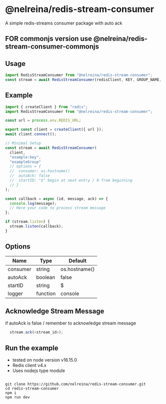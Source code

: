 # @nelreina/redis-stream-consumer

A simple redis-streams consumer package with auto ack

## FOR commonjs version use @nelreina/redis-stream-consumer-commonjs

## Usage

```javascript
import RedisStreamConsumer from "@nelreina/redis-stream-consumer";
const stream = await RedisStreamConsumer(redisClient, KEY, GROUP_NAME, options);
```

## Example

```javascript
import { createClient } from "redis";
import RedisStreamConsumer from "@nelreina/redis-stream-consumer";

const url = process.env.REDIS_URL;

export const client = createClient({ url });
await client.connect();

// Minimal Setup
const stream = await RedisStreamConsumer(
  client,
  "example:key",
  "exampleGroup"
  // options = {
  //  consumer: os.hostname()
  //  autoAck: false
  //  startID: "$" begin at next entry / 0 from beginning
  // }
);

const callback = async (id, message, ack) => {
  console.log(message);
  // Here your code to process stream message
};

if (stream.listen) {
  stream.listen(callback);
}
```

## Options

| Name     | Type     | Default       |
| -------- | -------- | ------------- |
| consumer | string   | os.hostname() |
| autoAck  | boolean  | false         |
| startID  | string   | $             |
| logger   | function | console       |

## Acknowledge Stream Message

if autoAck is false / remember to acknowledge stream message

```javascript
  stream.ack(<stream_id>);
```

## Run the example

- tested on node version v16.15.0
- Redis client v4.x
- Uses nodejs type module

```shell

git clone https://github.com/nelreina/redis-stream-consumer.git
cd redis-stream-consumer
npm i
npm run dev

```
